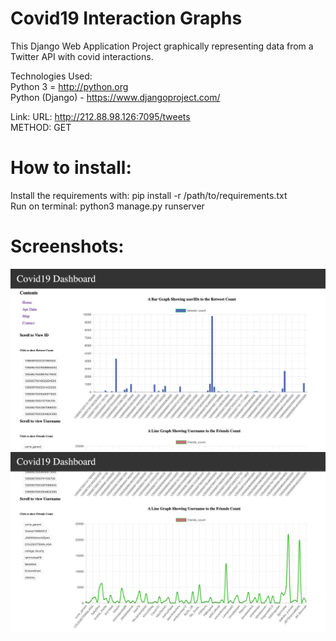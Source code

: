 # Covid19 Interaction Graphs
This Django Web Application Project graphically representing data from a Twitter API with covid interactions.

Technologies Used:<br>
Python 3 = http://python.org </br>
Python (Django) - https://www.djangoproject.com/ </br>

Link: URL: http://212.88.98.126:7095/tweets <br>
METHOD: GET <br>

# How to install:<br>

Install the requirements with: pip install -r /path/to/requirements.txt </br>
Run on terminal: python3 manage.py runserver

# Screenshots:<br>

![](templates/src/images/1.png)
![](templates/src/images/2.png)